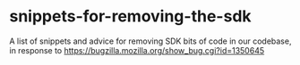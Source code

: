 # snippets-for-removing-the-sdk
A list of snippets and advice for removing SDK bits of code in our codebase, in response to https://bugzilla.mozilla.org/show_bug.cgi?id=1350645

